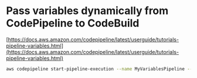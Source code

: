 # Pass variables dynamically from CodePipeline to CodeBuild

[https://docs.aws.amazon.com/codepipeline/latest/userguide/tutorials-pipeline-variables.html](https://docs.aws.amazon.com/codepipeline/latest/userguide/tutorials-pipeline-variables.html)

```bash
aws codepipeline start-pipeline-execution --name MyVariablesPipeline --variables name=timeout,value=2000
```
